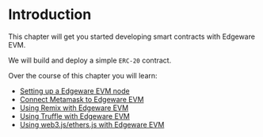 Introduction
===

This chapter will get you started developing smart contracts with Edgeware EVM.

We will build and deploy a simple `ERC-20` contract.

Over the course of this chapter you will learn:
- [Setting up a Edgeware EVM node](4/setting-up-a-local-node.md)
- [Connect Metamask to Edgeware EVM](4/interacting-with-a-Edgeware-node-using-metamask.md)
- [Using Remix with Edgeware EVM](4/interacting-with-a-Edgeware-node-using-Remix.md)
- [Using Truffle with Edgeware EVM](4/interacting-with-a-Edgeware-node-using-truffle.md)
- [Using web3.js/ethers.js with Edgeware EVM](4/interacting-with-a-Edgeware-node-using-web3.md)